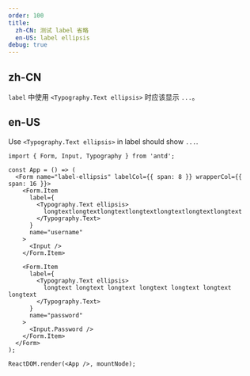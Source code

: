 ```yaml
---
order: 100
title:
  zh-CN: 测试 label 省略
  en-US: label ellipsis
debug: true
---
```


## zh-CN

`label` 中使用 `<Typography.Text ellipsis>` 时应该显示 `...`。

## en-US

Use `<Typography.Text ellipsis>` in label should show `...`.

```tsx
import { Form, Input, Typography } from 'antd';

const App = () => (
  <Form name="label-ellipsis" labelCol={{ span: 8 }} wrapperCol={{ span: 16 }}>
    <Form.Item
      label={
        <Typography.Text ellipsis>
          longtextlongtextlongtextlongtextlongtextlongtextlongtext
        </Typography.Text>
      }
      name="username"
    >
      <Input />
    </Form.Item>

    <Form.Item
      label={
        <Typography.Text ellipsis>
          longtext longtext longtext longtext longtext longtext longtext
        </Typography.Text>
      }
      name="password"
    >
      <Input.Password />
    </Form.Item>
  </Form>
);

ReactDOM.render(<App />, mountNode);
```
